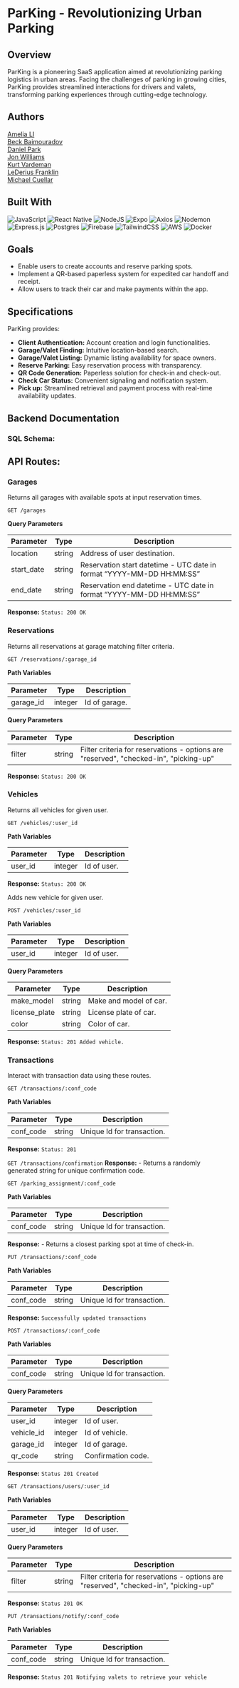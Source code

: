 # ParKing - Revolutionizing Urban Parking

## Overview
ParKing is a pioneering SaaS application aimed at revolutionizing parking logistics in urban areas. Facing the challenges of parking in growing cities, ParKing provides streamlined interactions for drivers and valets, transforming parking experiences through cutting-edge technology.

## Authors

[Amelia LI](https://github.com/amelia8872)\
[Beck Baimouradov](https://github.com/BeckBay)\
[Daniel Park](https://github.com/dp9-16)\
[Jon Williams](https://github.com/jonwill08)\
[Kurt Vardeman](https://github.com/kurtvardeman)\
[LeDerius Franklin](https://github.com/lederius)\
[Michael Cuellar](https://github.com/mcuellar98)


## Built With

![JavaScript](https://img.shields.io/badge/JavaScript-323330?style=for-the-badge&logo=javascript&logoColor=F7DF1E)
![React Native](https://img.shields.io/badge/react_native-%2320232a.svg?style=for-the-badge&logo=react&logoColor=%2361DAFB)
![NodeJS](https://img.shields.io/badge/Node.js-43853D?style=for-the-badge&logo=node.js&logoColor=white)
![Expo](https://img.shields.io/badge/expo-1C1E24?style=for-the-badge&logo=expo&logoColor=#D04A37)
![Axios](https://img.shields.io/badge/Axios-5A29E4.svg?style=for-the-badge&logo=Axios&logoColor=white)
![Nodemon](https://img.shields.io/badge/NODEMON-%23323330.svg?style=for-the-badge&logo=nodemon&logoColor=%BBDEAD)
![Express.js](https://img.shields.io/badge/express.js-%23404d59.svg?style=for-the-badge&logo=express&logoColor=%2361DAFB)
![Postgres](https://img.shields.io/badge/postgres-%23316192.svg?style=for-the-badge&logo=postgresql&logoColor=white)
![Firebase](https://img.shields.io/badge/firebase-%23039BE5.svg?style=for-the-badge&logo=firebase)
![TailwindCSS](https://img.shields.io/badge/tailwindcss-%2338B2AC.svg?style=for-the-badge&logo=tailwind-css&logoColor=white)
![AWS](https://img.shields.io/badge/AWS-%23FF9900.svg?style=for-the-badge&logo=amazon-aws&logoColor=white)
![Docker](https://img.shields.io/badge/docker-%230db7ed.svg?style=for-the-badge&logo=docker&logoColor=white)

## Goals
- Enable users to create accounts and reserve parking spots.
- Implement a QR-based paperless system for expedited car handoff and receipt.
- Allow users to track their car and make payments within the app.

## Specifications
ParKing provides:
- **Client Authentication:** Account creation and login functionalities.
- **Garage/Valet Finding:** Intuitive location-based search.
- **Garage/Valet Listing:** Dynamic listing availability for space owners.
- **Reserve Parking:** Easy reservation process with transparency.
- **QR Code Generation:** Paperless solution for check-in and check-out.
- **Check Car Status:** Convenient signaling and notification system.
- **Pick up:** Streamlined retrieval and payment process with real-time availability updates.

## Backend Documentation

### SQL Schema:

## API Routes:

### Garages

Returns all garages with available spots at input reservation times.

`GET /garages`

**Query Parameters**

| Parameter   | Type    | Description                                      |
| ----------- | ------- | ------------------------------------------------ |
| location    | string  | Address of user destination.                     |
| start_date  | string  | Reservation start datetime - UTC date in format “YYYY-MM-DD HH:MM:SS” |
| end_date    | string  | Reservation end datetime - UTC date in format “YYYY-MM-DD HH:MM:SS” |

**Response:** `Status: 200 OK`

### Reservations

Returns all reservations at garage matching filter criteria.

`GET /reservations/:garage_id`

**Path Variables**

| Parameter   | Type    | Description                                      |
| ----------- | ------- | ------------------------------------------------ |
| garage_id    | integer  | Id of garage.                     |

**Query Parameters**

| Parameter   | Type    | Description                                      |
| ----------- | ------- | ------------------------------------------------ |
| filter    | string  | Filter criteria for reservations - options are "reserved", "checked-in", "picking-up"                     |

**Response:** `Status: 200 OK`

### Vehicles

Returns all vehicles for given user.

`GET /vehicles/:user_id`

**Path Variables**

| Parameter   | Type    | Description                                      |
| ----------- | ------- | ------------------------------------------------ |
| user_id    | integer  | Id of user.                                      |

**Response:** `Status: 200 OK`

Adds new vehicle for given user.

`POST /vehicles/:user_id`

**Path Variables**

| Parameter   | Type    | Description                                      |
| ----------- | ------- | ------------------------------------------------ |
| user_id    | integer  | Id of user.                                      |

**Query Parameters**

| Parameter   | Type    | Description                                      |
| ----------- | ------- | ------------------------------------------------ |
| make_model    | string  | Make and model of car.                         |
| license_plate    | string  | License plate of car.                       |
| color    | string  | Color of car.                                       |

**Response:** `Status: 201 Added vehicle.`




### Transactions

Interact with transaction data using these routes.

`GET /transactions/:conf_code`

**Path Variables**

| Parameter   | Type    | Description                                      |
| ----------- | ------- | ------------------------------------------------ |
| conf_code    | string  | Unique Id for transaction.                      |

**Response:** `Status: 201`

`GET /transactions/confirmation`
**Response:** - Returns a randomly generated string for unique confirmation code.

`GET /parking_assignment/:conf_code`

**Path Variables**

| Parameter   | Type    | Description                                      |
| ----------- | ------- | ------------------------------------------------ |
| conf_code    | string  | Unique Id for transaction.                      |

**Response:** - Returns a closest parking spot at time of check-in.

`PUT /transactions/:conf_code`

**Path Variables**

| Parameter   | Type    | Description                                      |
| ----------- | ------- | ------------------------------------------------ |
| conf_code    | string  | Unique Id for transaction.                      |

**Response:** `Successfully updated transactions`

`POST /transactions/:conf_code`

**Path Variables**

| Parameter   | Type    | Description                                      |
| ----------- | ------- | ------------------------------------------------ |
| conf_code    | string  | Unique Id for transaction.                      |

**Query Parameters**

| Parameter   | Type    | Description                                      |
| ----------- | ------- | ------------------------------------------------ |
| user_id    | integer  | Id of user.                                      |
| vehicle_id    | integer  | Id of vehicle.                                |
| garage_id    | integer  | Id of garage.                                  |
| qr_code    | string  | Confirmation code.                                |

**Response:** `Status 201 Created`

`GET /transactions/users/:user_id`

**Path Variables**

| Parameter   | Type    | Description                                      |
| ----------- | ------- | ------------------------------------------------ |
| user_id    | integer  | Id of user.                                      |

**Query Parameters**

| Parameter   | Type    | Description                                      |
| ----------- | ------- | ------------------------------------------------ |
| filter    | string  | Filter criteria for reservations - options are "reserved", "checked-in", "picking-up"                                                           |

**Response:** `Status 201 OK`

`PUT /transactions/notify/:conf_code`

**Path Variables**

| Parameter   | Type    | Description                                      |
| ----------- | ------- | ------------------------------------------------ |
| conf_code    | string  | Unique Id for transaction.                      |

**Response:** `Status 201 Notifying valets to retrieve your vehicle`

